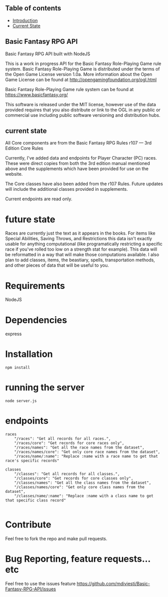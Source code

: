 ## Table of contents
* [Introduction](#basic-fantasy-rpg-api)
* [Current State](#currenct-state)


## Basic Fantasy RPG API
Basic Fantasy RPG API built with NodeJS

This is a work in progress API for the Basic Fantasy Role-Playing Game rule system. 
Basic Fantasy Role-Playing Game is distributed under the terms of the Open Game License version 1.0a. More 
information about the Open Game License can be found at 
http://opengamingfoundation.org/ogl.html  

Basic Fantasy Role-Playing Game rule system can be found at https://www.basicfantasy.org/ 

This software is released under the MIT license, however use of the data provided requires that you also distribute 
or link to the OGL in any public or commercial use including public software versioning and distribution hubs. 

## current state
All Core components are from the Basic Fantasy RPG Rules r107 — 3rd Edition Core Rules

Currently, I've added data and endpoints for Player Character (PC) races. These were direct copies from both the 3rd 
edition manual mentioned above and the supplements which have been provided for use on the website. 

The Core classes have also been added from the r107 Rules. Future updates will include the additional classes
 provided in supplements. 

Current endpoints are read only.

# future state
Races are currently just the text as it appears in the books. For items like Special Abilities, Saving Throws, and 
Restrictions this data isn't exactly usable for anything computational (like programatically restricting a specific 
race if you've rolled too low on a strength stat for example). This data will be reformatted in a way that will make 
those computations available. 
I also plan to add classes, items, the beastiary, spells, transportation methods, and other pieces of data that will 
be useful to you.

# Requirements
NodeJS

# Dependencies 
express

# Installation
```npm install```

# running the server
```node server.js```

# endpoints
```
races
    "/races": "Get all records for all races.",
    "/races/core": "Get records for core races only",
    "/races/names": "Get all the race names from the dataset",
    "/races/names/core": "Get only core race names from the dataset",
    "/races/name/:name": "Replace :name with a race name to get that race's specific records"

classes
    "/classes": "Get all records for all classes.",
    "/classes/core": "Get records for core classes only",
    "/classes/names": "Get all the class names from the dataset",
    "/classes/names/core": "Get only core class names from the dataset",
    "/classes/name/:name": "Replace :name with a class name to get that specific class record"
      
```

# Contribute
Feel free to fork the repo and make pull requests.

# Bug Reporting, feature requests... etc
Feel free to use the issues feature https://github.com/mdiviesti/Basic-Fantasy-RPG-API/issues
